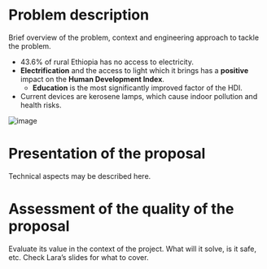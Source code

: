 # Problem description

Brief overview of the problem, context and engineering approach to tackle the problem.
- 43.6% of rural Ethiopia has no access to electricity.
- **Electrification** and the access to light which it brings has a **positive** impact on the **Human Development Index**.
  - **Education** is the most significantly improved factor of the HDI.
 - Current devices are kerosene lamps, which cause indoor pollution and health risks.

![image](assets/Gaslight.png)

# Presentation of the proposal

Technical aspects may be described here.

# Assessment of the quality of the proposal

Evaluate its value in the context of the project. What will it solve, is it safe, etc. Check Lara’s slides for what to cover.



